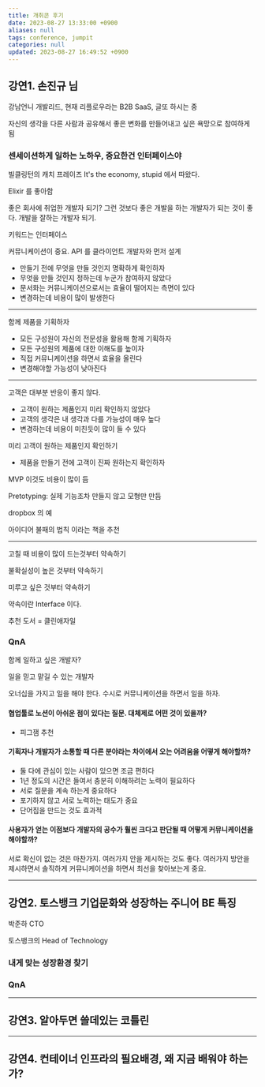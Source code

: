 ```yaml
---
title: 개취콘 후기
date: 2023-08-27 13:33:00 +0900
aliases: null
tags: conference, jumpit
categories: null
updated: 2023-08-27 16:49:52 +0900
---
```


## 강연1. 손진규 님

강남언니 개발리드, 현재 리플로우라는 B2B SaaS, 글또 하시는 중

자신의 생각을 다른 사람과 공유해서 좋은 변화를 만들어내고 싶은 욕망으로 참여하게 됨

### 센세이션하게 일하는 노하우, 중요한건 인터페이스야

빌클링턴의 캐치 프레이즈 It's the economy, stupid 에서 따왔다.

Elixir 를 좋아함

좋은 회사에 취업한 개발자 되기? 그런 것보다 좋은 개발을 하는 개발자가 되는 것이 좋다. 개발을 잘하는 개발자 되기.

키워드는 인터페이스

커뮤니케이션이 중요. API 를 클라이언트 개발자와 먼저 설계

- 만들기 전에 무엇을 만들 것인지 명확하게 확인하자
- 무엇을 만들 것인지 정하는데 누군가 참여하지 않았다
- 문서화는 커뮤니케이션으로서는 효율이 떨어지는 측면이 있다
- 변경하는데 비용이 많이 발생한다

---

함께 제품을 기획하자

- 모든 구성원이 자신의 전문성을 활용해 함께 기획하자
- 모든 구성원의 제품에 대한 이해도를 높이자
- 직접 커뮤니케이션을 하면서 효율을 올린다
- 변경해야할 가능성이 낮아진다

---

고객은 대부분 반응이 좋지 않다.

- 고객이 원하는 제품인지 미리 확인하지 않았다
- 고객의 생각은 내 생각과 다를 가능성이 매우 높다
- 변경하는데 비용이 미친듯이 많이 들 수 있다

미리 고객이 원하는 제품인지 확인하기

- 제품을 만들기 전에 고객이 진짜 원하는지 확인하자

MVP 이것도 비용이 많이 듬

Pretotyping: 실제 기능조차 만들지 않고 모형만 만듬

dropbox 의 예

아이디어 불패의 법칙 이라는 책을 추천

---

고칠 때 비용이 많이 드는것부터 약속하기

불확실성이 높은 것부터 약속하기

미루고 싶은 것부터 약속하기

약속이란 Interface 이다.

추천 도서 = 클린애자일

### QnA

함께 일하고 싶은 개발자?

일을 믿고 맡길 수 있는 개발자

오너십을 가지고 일을 해야 한다. 수시로 커뮤니케이션을 하면서 일을 하자.

#### 협업툴로 노션이 아쉬운 점이 있다는 질문. 대체제로 어떤 것이 있을까?

- 피그잼 추천

#### 기획자나 개발자가 소통할 때 다른 분야라는 차이에서 오는 어려움을 어떻게 해야할까?

- 둘 다에 관심이 있는 사람이 있으면 조금 편하다
- 1년 정도의 시간은 들여서 충분히 이해하려는 노력이 필요하다
- 서로 질문을 계속 하는게 중요하다
- 포기하지 않고 서로 노력하는 태도가 중요
- 단어집을 만드는 것도 효과적

#### 사용자가 얻는 이점보다 개발자의 공수가 훨씬 크다고 판단될 때 어떻게 커뮤니케이션을 해야할까?

서로 확신이 없는 것은 마찬가지. 여러가지 안을 제시하는 것도 좋다. 여러가지 방안을 제시하면서 솔직하게 커뮤니케이션을 하면서 최선을 찾아보는게 중요.

---

## 강연2. 토스뱅크 기업문화와 성장하는 주니어 BE 특징

박준하 CTO

토스뱅크의 Head of Technology

### 내게 맞는 성장환경 찾기



### QnA

---

## 강연3. 알아두면 쓸데있는 코틀린

---

## 강연4. 컨테이너 인프라의 필요배경, 왜 지금 배워야 하는가?

